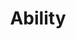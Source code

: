 ---
layout: default
title: Ability
parent: Abilities & Effects
nav_order: 1
has_children: true
permalink: /systems/abilities-effects/ability/
---